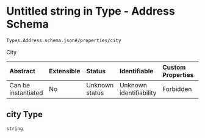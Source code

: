 # Untitled string in Type - Address Schema

```txt
Types.Address.schema.json#/properties/city
```

City

| Abstract            | Extensible | Status         | Identifiable            | Custom Properties | Additional Properties | Access Restrictions | Defined In                                                                            |
| :------------------ | :--------- | :------------- | :---------------------- | :---------------- | :-------------------- | :------------------ | :------------------------------------------------------------------------------------ |
| Can be instantiated | No         | Unknown status | Unknown identifiability | Forbidden         | Allowed               | none                | [Address.schema.json*](../../schema/types/Address.schema.json "open original schema") |

## city Type

`string`
